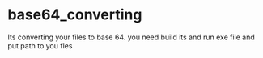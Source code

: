 # base64_converting
Its converting your files to base 64. you need  build its and run exe file and put path to you fles

